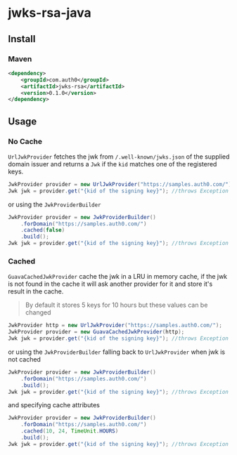 # jwks-rsa-java

## Install

### Maven

```xml
<dependency>
    <groupId>com.auth0</groupId>
    <artifactId>jwks-rsa</artifactId>
    <version>0.1.0</version>
</dependency>
```

## Usage

### No Cache

`UrlJwkProvider` fetches the jwk from `/.well-known/jwks.json` of the supplied domain issuer and returns a `Jwk` if the `kid` matches one of the registered keys.

```java
JwkProvider provider = new UrlJwkProvider("https://samples.auth0.com/");
Jwk jwk = provider.get("{kid of the signing key}"); //throws Exception when not found or can't get one
```

or using the `JwkProviderBuilder`

```java
JwkProvider provider = new JwkProviderBuilder()
    .forDomain("https://samples.auth0.com/")
    .cached(false)
    .build();
Jwk jwk = provider.get("{kid of the signing key}"); //throws Exception when not found or can't get one
```

### Cached

`GuavaCachedJwkProvider` cache the jwk in a LRU in memory cache, if the jwk is not found in the cache it will ask another provider for it and store it's result in the cache.

> By default it stores 5 keys for 10 hours but these values can be changed

```java
JwkProvider http = new UrlJwkProvider("https://samples.auth0.com/");
JwkProvider provider = new GuavaCachedJwkProvider(http);
Jwk jwk = provider.get("{kid of the signing key}"); //throws Exception when not found or can't get one

```

or using the `JwkProviderBuilder` falling back to `UrlJwkProvider` when jwk is not cached

```java
JwkProvider provider = new JwkProviderBuilder()
    .forDomain("https://samples.auth0.com/")
    .build();
Jwk jwk = provider.get("{kid of the signing key}"); //throws Exception when not found or can't get one
```

and specifying cache attributes

```java
JwkProvider provider = new JwkProviderBuilder()
    .forDomain("https://samples.auth0.com/")
    .cached(10, 24, TimeUnit.HOURS)
    .build();
Jwk jwk = provider.get("{kid of the signing key}"); //throws Exception when not found or can't get one
```
